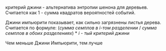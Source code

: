 критерий джини - альтернатива энтропии шенона для деревьев. Считается как 1 - сумма квадратов вероятностей событий.

Джини импьюрити показывает, как сильно загрязнены листья дерева. Считается по формуле:
(*сумма семплов в i-том разделении* / *сумма семплов в обоих разделениях*) * *i - тый критерий джини*

Чем меньше Джини Импьюрити, тем лучше